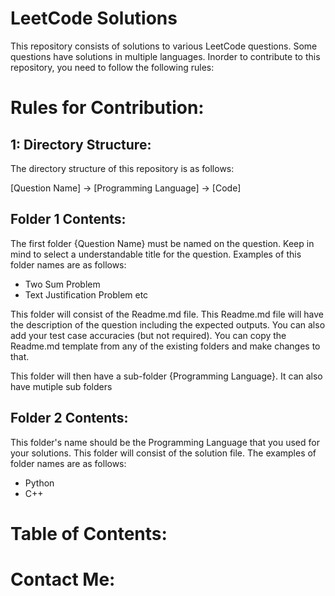 # LeetCode Solutions

This repository consists of solutions to various LeetCode questions. Some questions have solutions in multiple languages. Inorder to contribute to this repository, you need to follow the following rules:

# Rules for Contribution:

## 1: Directory Structure:
The directory structure of this repository is as follows: 

[Question Name] -> [Programming Language] -> [Code]

## Folder 1 Contents:
The first folder {Question Name} must be named on the question. Keep in mind to select a understandable title for the question. Examples of this folder names are as follows:
- Two Sum Problem
- Text Justification Problem etc

This folder will consist of the Readme.md file. This Readme.md file will have the description of the question including the expected outputs. You can also add your test case accuracies (but not required). You can copy the Readme.md template from any of the existing folders and make changes to that. 

This folder will then have a sub-folder {Programming Language}. It can also have mutiple sub folders

## Folder 2 Contents:

This folder's name should be the Programming Language that you used for your solutions. This folder will consist of the solution file. The examples of folder names are as follows:
- Python
- C++

# Table of Contents:


# Contact Me:
